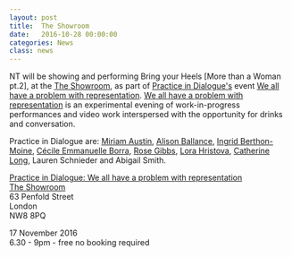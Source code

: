 ```yaml
---
layout: post
title:  The Showroom
date:   2016-10-28 00:00:00
categories: News
class: news
---
```

NT will be showing and performing Bring your Heels [More than a Woman pt.2], at the <a href="http://www.theshowroom.org" target="_blank">The Showroom</a>, as part of <a href="http://www.theshowroom.org/events/practice-in-dialogue" target="_blank">Practice in Dialogue's</a> event <a href="http://www.theshowroom.org/events/practice-in-dialogue" target="_blank">We all have a problem with representation</a>.
<a href="http://www.theshowroom.org/events/practice-in-dialogue" target="_blank">We all have a problem with representation</a> is an experimental evening of work-in-progress performances and video work interspersed with the opportunity for drinks and conversation.

Practice in Dialogue are: 
<a href="http://www.miriamaustin.co.uk" target="_blank">Miriam Austin</a>, 
<a href="http://alisonballance.com" target="_blank">Alison Ballance</a>, 
<a href="http://www.ingridberthonmoine.com" target="_blank">Ingrid Berthon-Moine</a>, 
<a href="http://www.feminisminlondon.co.uk/arts-1-28/2015/10/8/cecile-emmanuelle-borra" target="_blank">Cécile Emmanuelle Borra</a>, 
<a href="http://www.rosegibbs.com" target="_blank">Rose Gibbs</a>, 
<a href="http://www.lorahristova.com" target="_blank">Lora Hristova</a>, 
<a href="http://www.catherinelong.co.uk" target="_blank">Catherine Long</a>, Lauren Schnieder and Abigail Smith.

<a href="http://www.theshowroom.org/events/practice-in-dialogue" target="_blank">Practice in Dialogue: We all have a problem with representation</a><br> 
<a href="http://www.theshowroom.org" target="_blank">The Showroom</a>  
63 Penfold Street  
London  
NW8 8PQ  

17 November 2016  
6.30 - 9pm - free no booking required